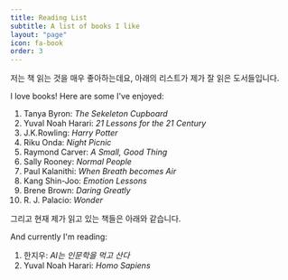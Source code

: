 ```yaml
---
title: Reading List
subtitle: A list of books I like
layout: "page"
icon: fa-book
order: 3
---
```


저는 책 읽는 것을 매우 좋아하는데요,
아래의 리스트가 제가 잘 읽은 도서들입니다.

I love books! Here are some I've enjoyed:

1. Tanya Byron: *The Sekeleton Cupboard*
2. Yuval Noah Harari: *21 Lessons for the 21 Century*
3. J.K.Rowling: *Harry Potter*
4. Riku Onda: *Night Picnic*
5. Raymond Carver: *A Small, Good Thing*
6. Sally Rooney: *Normal People*
7. Paul Kalanithi: *When Breath becomes Air*
8. Kang Shin-Joo: *Emotion Lessons*
9. Brene Brown: *Daring Greatly*
10. R. J. Palacio: *Wonder*

그리고 현재 제가 읽고 있는 책들은 
아래와 같습니다.

And currently I'm reading:

1. 한지우: *AI는 인문학을 먹고 산다*
2. Yuval Noah Harari: *Homo Sapiens*

